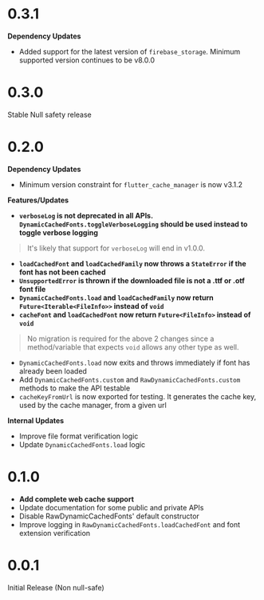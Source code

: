 # 0.3.1

**Dependency Updates**

- Added support for the latest version of `firebase_storage`. Minimum supported version continues to be v8.0.0

# 0.3.0

Stable Null safety release

# 0.2.0

**Dependency Updates**

- Minimum version constraint for `flutter_cache_manager` is now v3.1.2

**Features/Updates**

- **`verboseLog` is not deprecated in all APIs. `DynamicCachedFonts.toggleVerboseLogging` should be used instead to toggle verbose logging**

> It's likely that support for `verboseLog` will end in v1.0.0.

- **`loadCachedFont` and `loadCachedFamily` now throws a `StateError` if the font has not been cached**
- **`UnsupportedError` is thrown if the downloaded file is not a .ttf or .otf font file**
- **`DynamicCachedFonts.load` and `loadCachedFamily` now return `Future<Iterable<FileInfo>>` instead of `void`**
- **`cacheFont` and `loadCachedFont` now return `Future<FileInfo>` instead of `void`**

> No migration is required for the above 2 changes since a method/variable that expects `void` allows any other type as well.

- `DynamicCachedFonts.load` now exits and throws immediately if font has already been loaded
- Add `DynamicCachedFonts.custom` and `RawDynamicCachedFonts.custom` methods to make the API testable
- `cacheKeyFromUrl` is now exported for testing. It generates the cache key, used by the cache manager, from a given url

**Internal Updates**

- Improve file format verification logic
- Update `DynamicCachedFonts.load` logic

# 0.1.0

- **Add complete web cache support**
- Update documentation for some public and private APIs
- Disable RawDynamicCachedFonts' default constructor
- Improve logging in `RawDynamicCachedFonts.loadCachedFont` and font extension verification

# 0.0.1

Initial Release (Non null-safe)
